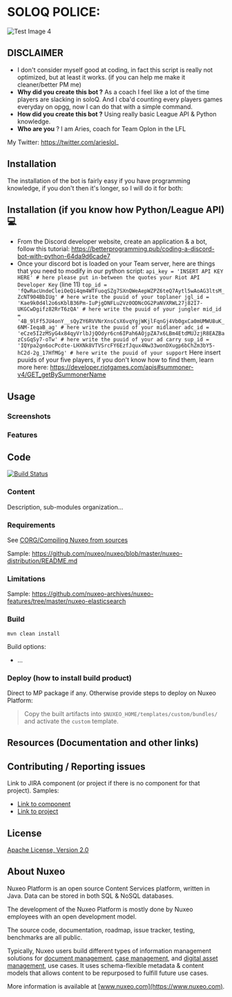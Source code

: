 # SOLOQ POLICE:

![Test Image 4](https://cdn.discordapp.com/attachments/783997102996979733/943096797201588255/discordpolice.png)

## DISCLAIMER

* I don't consider myself good at coding, in fact this script is really not optimized, but at least it works. (if you can help me make it cleaner/better PM me)
* **Why did you create this bot ?** As a coach I feel like a lot of the time players are slacking in soloQ. And I cba'd counting every players games everyday on opgg, now I can do that with a simple command.
* **How did you create this bot ?** Using really basic League API & Python knowledge.
* **Who are you** ? I am Aries, coach for Team Oplon in the LFL

My Twitter:
https://twitter.com/arieslol_

## Installation

The installation of the bot is fairly easy if you have programming knowledge, if you don't then it's longer, so I will do it for both:

## Installation (if you know how Python/League API)💻

* From the Discord developer website, create an application & a bot, follow this tutorial: https://betterprogramming.pub/coding-a-discord-bot-with-python-64da9d6cade7
* Once your discord bot is loaded on your Team server, here are things that you need to modify in our python script:
`api_key = 'INSERT API KEY HERE' # here please put in-between the quotes your Riot API Developer Key` (line 11)
`top_id = 'fQwRacUndeCleiOeQi4qm4WTFuoqSZg7SXnQWeAepWZPZ6teQ7Aytl5wAoAG3ltsM_ZcNT904BbIUg' # here write the puuid of your toplaner
jgl_id = 'Kae9k0d4l2o6sKblB36Pm-IuPjgDNFLu2Vz0ODNcOG2PaNVXRWL27j82I7-UKGCwDgifz82RrT6zQA' # here write the puuid of your jungler
mid_id = '4B_9lFf5JU4onY__sQyZY6RVVNrXnsCsX6vqYgjWKjlFqnGj4Vb0gxCa0mUMWU8uK_6NM-IeqaB_ag' # here write the puuid of your midlaner
adc_id = 'eCze5I2zMSyG4x84qyVrlbJjQOdyr6cn6IPah6AOjpZA7x6LBm4EtdMUJzjR8EAZBazCsGqSy7-oTw' # here write the puuid of your ad carry
sup_id = 'IQYpa2gn6ocPcdte-LHXNk8VTVSrcFY6EzfJqux4Nw33wonDXugp6bChZm3bY5-hC2d-2g_17HfMGg' # here write the puuid of your support`
Here insert puuids of your five players, if you don't know how to find them, learn more here: https://developer.riotgames.com/apis#summoner-v4/GET_getBySummonerName


## Usage

### Screenshots

### Features

## Code

[![Build Status](https://qa.nuxeo.org/jenkins/buildStatus/icon?job=/nuxeo/addons_nuxeo-sample-project-master)](https://qa.nuxeo.org/jenkins/job/nuxeo/job/addons_nuxeo-sample-project-master/)

### Content

Description, sub-modules organization...

### Requirements

See [CORG/Compiling Nuxeo from sources](http://doc.nuxeo.com/x/xION)

Sample: <https://github.com/nuxeo/nuxeo/blob/master/nuxeo-distribution/README.md>

### Limitations

Sample: <https://github.com/nuxeo-archives/nuxeo-features/tree/master/nuxeo-elasticsearch>

### Build

    mvn clean install

Build options:

* ...

### Deploy (how to install build product)

Direct to MP package if any. Otherwise provide steps to deploy on Nuxeo Platform:

 > Copy the built artifacts into `$NUXEO_HOME/templates/custom/bundles/` and activate the `custom` template.

## Resources (Documentation and other links)

## Contributing / Reporting issues

Link to JIRA component (or project if there is no component for that project). Samples:

* [Link to component](https://jira.nuxeo.com/issues/?jql=project%20%3D%20NXP%20AND%20component%20%3D%20Elasticsearch%20AND%20Status%20!%3D%20%22Resolved%22%20ORDER%20BY%20updated%20DESC%2C%20priority%20DESC%2C%20created%20ASC)
* [Link to project](https://jira.nuxeo.com/secure/CreateIssue!default.jspa?project=NXP)

## License

[Apache License, Version 2.0](http://www.apache.org/licenses/LICENSE-2.0.html)

## About Nuxeo

Nuxeo Platform is an open source Content Services platform, written in Java. Data can be stored in both SQL & NoSQL databases.

The development of the Nuxeo Platform is mostly done by Nuxeo employees with an open development model.

The source code, documentation, roadmap, issue tracker, testing, benchmarks are all public.

Typically, Nuxeo users build different types of information management solutions for [document management](https://www.nuxeo.com/solutions/document-management/), [case management](https://www.nuxeo.com/solutions/case-management/), and [digital asset management](https://www.nuxeo.com/solutions/dam-digital-asset-management/), use cases. It uses schema-flexible metadata & content models that allows content to be repurposed to fulfill future use cases.

More information is available at [www.nuxeo.com](https://www.nuxeo.com).
